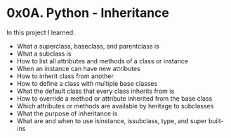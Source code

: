 # 0x0A. Python - Inheritance


In this project I learned:
* What a superclass, baseclass, and parentclass is
* What a subclass is
* How to list all attributes and methods of a class or instance
* When an instance can have new attributes
* How to inherit class from another
* How to define a class with multiple base classes
* What the default class that every class inherits from is
* How to override a method or attribute inherited from the base class
* Which attributes or methods are available by heritage to subclasses
* What the purpose of inheritance is
* What are and when to use isinstance, issubclass, type, and super built-ins
